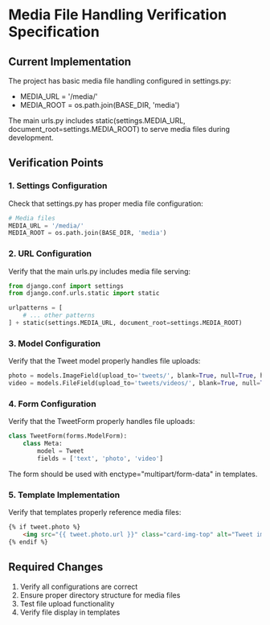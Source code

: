 # Media File Handling Verification Specification

## Current Implementation
The project has basic media file handling configured in settings.py:
- MEDIA_URL = '/media/'
- MEDIA_ROOT = os.path.join(BASE_DIR, 'media')

The main urls.py includes static(settings.MEDIA_URL, document_root=settings.MEDIA_ROOT) to serve media files during development.

## Verification Points

### 1. Settings Configuration
Check that settings.py has proper media file configuration:
```python
# Media files
MEDIA_URL = '/media/'
MEDIA_ROOT = os.path.join(BASE_DIR, 'media')
```

### 2. URL Configuration
Verify that the main urls.py includes media file serving:
```python
from django.conf import settings
from django.conf.urls.static import static

urlpatterns = [
    # ... other patterns
] + static(settings.MEDIA_URL, document_root=settings.MEDIA_ROOT)
```

### 3. Model Configuration
Verify that the Tweet model properly handles file uploads:
```python
photo = models.ImageField(upload_to='tweets/', blank=True, null=True, help_text="Optional photo")
video = models.FileField(upload_to='tweets/videos/', blank=True, null=True, help_text="Optional video")
```

### 4. Form Configuration
Verify that the TweetForm properly handles file uploads:
```python
class TweetForm(forms.ModelForm):
    class Meta:
        model = Tweet
        fields = ['text', 'photo', 'video']
```

The form should be used with enctype="multipart/form-data" in templates.

### 5. Template Implementation
Verify that templates properly reference media files:
```html
{% if tweet.photo %}
    <img src="{{ tweet.photo.url }}" class="card-img-top" alt="Tweet image">
{% endif %}
```

## Required Changes
1. Verify all configurations are correct
2. Ensure proper directory structure for media files
3. Test file upload functionality
4. Verify file display in templates